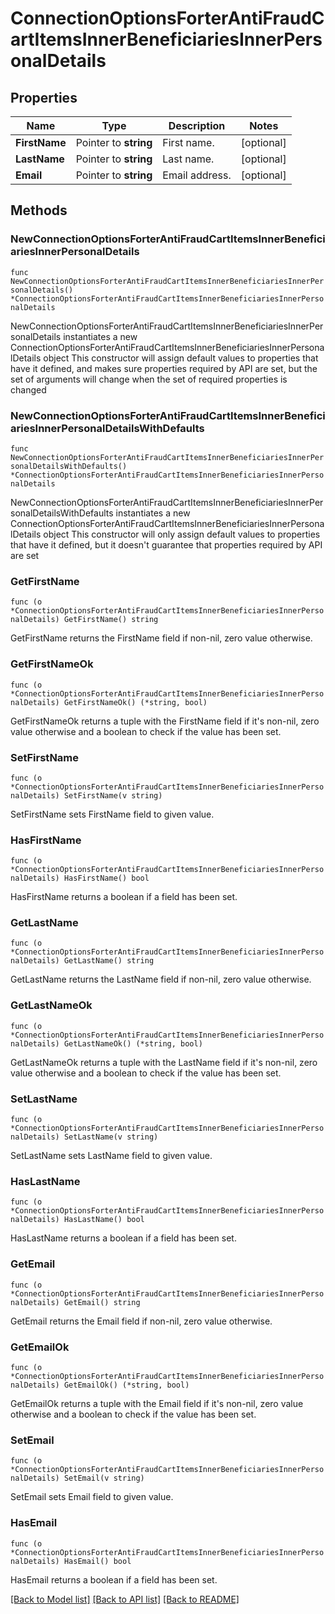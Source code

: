 # ConnectionOptionsForterAntiFraudCartItemsInnerBeneficiariesInnerPersonalDetails

## Properties

Name | Type | Description | Notes
------------ | ------------- | ------------- | -------------
**FirstName** | Pointer to **string** | First name. | [optional] 
**LastName** | Pointer to **string** | Last name. | [optional] 
**Email** | Pointer to **string** | Email address. | [optional] 

## Methods

### NewConnectionOptionsForterAntiFraudCartItemsInnerBeneficiariesInnerPersonalDetails

`func NewConnectionOptionsForterAntiFraudCartItemsInnerBeneficiariesInnerPersonalDetails() *ConnectionOptionsForterAntiFraudCartItemsInnerBeneficiariesInnerPersonalDetails`

NewConnectionOptionsForterAntiFraudCartItemsInnerBeneficiariesInnerPersonalDetails instantiates a new ConnectionOptionsForterAntiFraudCartItemsInnerBeneficiariesInnerPersonalDetails object
This constructor will assign default values to properties that have it defined,
and makes sure properties required by API are set, but the set of arguments
will change when the set of required properties is changed

### NewConnectionOptionsForterAntiFraudCartItemsInnerBeneficiariesInnerPersonalDetailsWithDefaults

`func NewConnectionOptionsForterAntiFraudCartItemsInnerBeneficiariesInnerPersonalDetailsWithDefaults() *ConnectionOptionsForterAntiFraudCartItemsInnerBeneficiariesInnerPersonalDetails`

NewConnectionOptionsForterAntiFraudCartItemsInnerBeneficiariesInnerPersonalDetailsWithDefaults instantiates a new ConnectionOptionsForterAntiFraudCartItemsInnerBeneficiariesInnerPersonalDetails object
This constructor will only assign default values to properties that have it defined,
but it doesn't guarantee that properties required by API are set

### GetFirstName

`func (o *ConnectionOptionsForterAntiFraudCartItemsInnerBeneficiariesInnerPersonalDetails) GetFirstName() string`

GetFirstName returns the FirstName field if non-nil, zero value otherwise.

### GetFirstNameOk

`func (o *ConnectionOptionsForterAntiFraudCartItemsInnerBeneficiariesInnerPersonalDetails) GetFirstNameOk() (*string, bool)`

GetFirstNameOk returns a tuple with the FirstName field if it's non-nil, zero value otherwise
and a boolean to check if the value has been set.

### SetFirstName

`func (o *ConnectionOptionsForterAntiFraudCartItemsInnerBeneficiariesInnerPersonalDetails) SetFirstName(v string)`

SetFirstName sets FirstName field to given value.

### HasFirstName

`func (o *ConnectionOptionsForterAntiFraudCartItemsInnerBeneficiariesInnerPersonalDetails) HasFirstName() bool`

HasFirstName returns a boolean if a field has been set.

### GetLastName

`func (o *ConnectionOptionsForterAntiFraudCartItemsInnerBeneficiariesInnerPersonalDetails) GetLastName() string`

GetLastName returns the LastName field if non-nil, zero value otherwise.

### GetLastNameOk

`func (o *ConnectionOptionsForterAntiFraudCartItemsInnerBeneficiariesInnerPersonalDetails) GetLastNameOk() (*string, bool)`

GetLastNameOk returns a tuple with the LastName field if it's non-nil, zero value otherwise
and a boolean to check if the value has been set.

### SetLastName

`func (o *ConnectionOptionsForterAntiFraudCartItemsInnerBeneficiariesInnerPersonalDetails) SetLastName(v string)`

SetLastName sets LastName field to given value.

### HasLastName

`func (o *ConnectionOptionsForterAntiFraudCartItemsInnerBeneficiariesInnerPersonalDetails) HasLastName() bool`

HasLastName returns a boolean if a field has been set.

### GetEmail

`func (o *ConnectionOptionsForterAntiFraudCartItemsInnerBeneficiariesInnerPersonalDetails) GetEmail() string`

GetEmail returns the Email field if non-nil, zero value otherwise.

### GetEmailOk

`func (o *ConnectionOptionsForterAntiFraudCartItemsInnerBeneficiariesInnerPersonalDetails) GetEmailOk() (*string, bool)`

GetEmailOk returns a tuple with the Email field if it's non-nil, zero value otherwise
and a boolean to check if the value has been set.

### SetEmail

`func (o *ConnectionOptionsForterAntiFraudCartItemsInnerBeneficiariesInnerPersonalDetails) SetEmail(v string)`

SetEmail sets Email field to given value.

### HasEmail

`func (o *ConnectionOptionsForterAntiFraudCartItemsInnerBeneficiariesInnerPersonalDetails) HasEmail() bool`

HasEmail returns a boolean if a field has been set.


[[Back to Model list]](../README.md#documentation-for-models) [[Back to API list]](../README.md#documentation-for-api-endpoints) [[Back to README]](../README.md)


